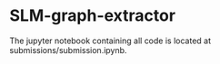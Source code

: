 # SLM-graph-extractor

The jupyter notebook containing all code is located at submissions/submission.ipynb.